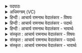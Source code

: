 <details><summary>पदपाठः</summary>

ए꣣वा꣢। हि। श꣣क्रः꣢। रा꣣ये꣢। वा꣡जा꣢꣯य। व꣣ज्रिवः। श꣡वि꣢꣯ष्ठ। व꣣ज्रिन्। ऋञ्ज꣡से꣢। मँ꣡हि꣢꣯ष्ठ। व꣣ज्रिन्। ऋञ्ज꣡से꣢। आ। या꣣हि। पि꣡ब꣢꣯। म꣡त्स्व꣢꣯। ६४३।
</details>

<details><summary>अधिमन्त्रम् (VC)</summary>

- इन्द्रः
- प्रजापतिः
- विराडनुष्टुप्
- गान्धारः
- 0
</details>

<details><summary>हिन्दी : आचार्य रामनाथ वेदालंकार - विषयः</summary>

अगले मन्त्र में परमात्मा से प्रार्थना की गयी है।
</details>

<details><summary>हिन्दी : आचार्य रामनाथ वेदालंकार - पदार्थः</summary>

पदार्थान्वयभाषाः -  हे परमैश्वर्यशालिन् इन्द्र परमात्मन् ! आप (एव हि) सचमुच ही (शक्रः) शक्तिशाली हैं। हे (वज्रिवः) वज्रधर के समान शत्रुविदारक ! हमें (राये) अध्यात्म-सम्पदा और (वाजाय) शारीरिक एवं आत्मिक बल का पात्र बनाओ। हे (शविष्ठ) बलिष्ठ ! हे (वज्रिन्) पापों पर वज्र-प्रहार करनेवाले ! आप (ऋञ्जसे) हमें सद्गुणों के अलङ्कारों से अलङ्कृत कीजिए। हे (मंहिष्ठ) अतिशय दानशील ! हे (वज्रिन्) ओजस्वी ! आप, हमें (ऋञ्जसे) परिपक्व करके ओजस्वी बना दीजिए। हे भगवन् ! (आ याहि) आइए, (पिब) हमारे श्रद्धारस का पान कीजिए, (मत्स्व) हमें कर्तव्यपरायण देखकर प्रसन्न होइए ॥३॥ इस मन्त्र में ‘ष्ठ वज्रिन्नृञ्जसे’ की आवृत्ति में यमकालङ्कार है। ‘वज्रि’ की तीन बार आवृत्ति में वृत्त्यनुप्रास है। ‘आयाहि, पिब, मत्स्व’ इन अनेक क्रियाओं का एक कारक के साथ योग होने के कारण दीपक अलङ्कार है ॥३॥
</details>

<details><summary>हिन्दी : आचार्य रामनाथ वेदालंकार - भावार्थः</summary>

भावार्थभाषाः -  जो परमेश्वर सब कर्मों में समर्थ, बलिष्ठ, तेजस्वी, सबसे बड़ा दानी, पापादि का विनाशक और गुणों से अलङ्कृत करनेवाला है, उसमें सबको श्रद्धा करनी चाहिए ॥३॥
</details>

<details><summary>संस्कृत : आचार्य रामनाथ वेदालंकार - विषयः</summary>

अथ परमात्मानं प्रार्थयते।
</details>

<details><summary>संस्कृत : आचार्य रामनाथ वेदालंकार - पदार्थः</summary>

पदार्थान्वयभाषाः -  हे इन्द्र परमैश्वर्यशालिन् परमात्मन् ! त्वम् (एव हि) सत्यमेव (शक्रः) शक्तिमान्, असि इति शेषः। हे (वज्रिवः) वज्रधर इव शत्रुविदारक ! अस्मान् (राये) अध्यात्मसंपदे, (वाजाय) दैहिकात्मिकबलाय च, कुरु। हे (शविष्ठ) बलिष्ठ ! हे (वज्रिन्) पापविदारक ! त्वम् (ऋञ्जसे) अस्मान् सद्गुणालङ्कारैः अलंकुरु। हे (मंहिष्ठ) अतिशयदानशील ! हे (वज्रिन्) ओजस्विन्, त्वम् अस्मान् (ऋञ्जसे) भर्जस्व, परिपाकेन ओजस्विनः कुरु। हे भगवन् ! (आ याहि) आगच्छ, (पिब) अस्माकं श्रद्धारसम् आस्वादय, (मत्स्व) अस्मान् कर्तव्यपरायणान् दृष्ट्वा हृष्टो भव ॥ (ऋञ्जसे) ऋञ्जतिः प्रसाधनकर्मा। निघं० ३।५, ऋजि भर्जने, भ्वादिः, लेटि रूपम्। (मंहिष्ठ), मंहते दानकर्मा। निघं० ३।२०। (वज्रिन्) ओजस्विन्, वज्रो वा ओजः, श० ८।४।१।२० ॥३॥ अत्र ‘ष्ठ वज्रिन्नृञ्जसे’ इत्यस्यावृत्तौ यमकालङ्कारः। ‘वज्रि’ इत्यस्य त्रिश आवृत्तौ वृत्त्यनुप्रासः। आयाहि, पिब, मत्स्व इत्यनेकक्रियाणामेककारकयोगाद् दीपकम् ॥३॥
</details>

<details><summary>संस्कृत : आचार्य रामनाथ वेदालंकार - भावार्थः</summary>

भावार्थभाषाः -  यः परमेश्वरः सर्वकर्मक्षमो बलिष्ठस्तेजस्वी दातृतमः पापादीनां हन्ता गुणैरलङ्कर्ता च विद्यते तस्मिन् श्रद्धा सर्वैः कार्या ॥३॥
</details>